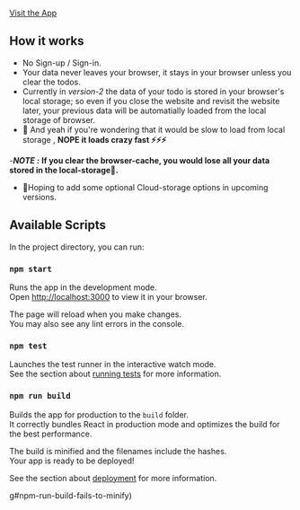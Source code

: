 [Visit the App](https://todo-react-gladwin.netlify.app/) 
 
## How it works 
  - No Sign-up / Sign-in.
  - Your data never leaves your browser, it stays in your browser unless you clear the todos.
  - Currently in _version-2_ the data of your todo is stored in your browser's local storage; so even if you close the website and revisit the website later, your     previous data will be automatially loaded from the local storage of browser.
  - 🙂 And yeah if you're wondering that it would be slow to load from local storage , __NOPE it loads crazy fast ⚡️⚡️⚡️__
  
  -***NOTE :*** __If you clear the browser-cache, you would lose all your data stored in the local-storage😬.__
  - 🤞Hoping to add some optional Cloud-storage options in upcoming versions.


## Available Scripts

In the project directory, you can run:

### `npm start`

Runs the app in the development mode.\
Open [http://localhost:3000](http://localhost:3000) to view it in your browser.

The page will reload when you make changes.\
You may also see any lint errors in the console.

### `npm test`

Launches the test runner in the interactive watch mode.\
See the section about [running tests](https://facebook.github.io/create-react-app/docs/running-tests) for more information.

### `npm run build`

Builds the app for production to the `build` folder.\
It correctly bundles React in production mode and optimizes the build for the best performance.

The build is minified and the filenames include the hashes.\
Your app is ready to be deployed!

See the section about [deployment](https://facebook.github.io/create-react-app/docs/deployment) for more information.

g#npm-run-build-fails-to-minify)
